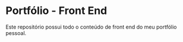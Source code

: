 # Portfólio - Front End

Este repositório possui todo o conteúdo de front end do meu portfólio pessoal.
